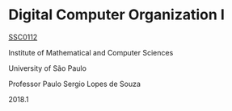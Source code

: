 # Digital Computer Organization I
[SSC0112](https://uspdigital.usp.br/jupiterweb/obterDisciplina?sgldis=SSC0112)

Institute of Mathematical and Computer Sciences

University of São Paulo

Professor Paulo Sergio Lopes de Souza

2018.1
